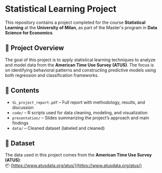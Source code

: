 # Statistical Learning Project

This repository contains a project completed for the course **Statistical Learning** at the **University of Milan**, as part of the Master's program in **Data Science for Economics**.

## 📌 Project Overview

The goal of this project is to apply statistical learning techniques to analyze and model data from the **American Time Use Survey (ATUS)**. The focus is on identifying behavioral patterns and constructing predictive models using both regression and classification frameworks.

## 📁 Contents

- `SL_project_report.pdf` – Full report with methodology, results, and discussion
- `code/` – R scripts used for data cleaning, modeling, and visualization
- `presentation/` – Slides summarizing the project’s approach and main findings
- `data/` – Cleaned dataset (labeled and cleaned)

## 🔗 Dataset

The data used in this project comes from the **American Time Use Survey (ATUS)**:  
📦 [https://www.atusdata.org/atus/](https://www.atusdata.org/atus/)
